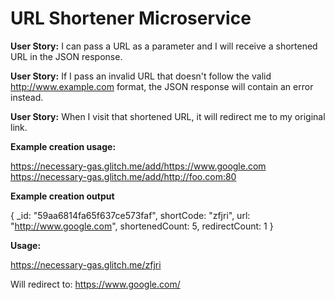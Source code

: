 # URL Shortener Microservice

**User Story:** I can pass a URL as a parameter and I will receive a shortened URL in the JSON response.

**User Story:** If I pass an invalid URL that doesn't follow the valid http://www.example.com format, the JSON response will contain an error instead.

**User Story:** When I visit that shortened URL, it will redirect me to my original link.  

**Example creation usage:**  
   
https://necessary-gas.glitch.me/add/https://www.google.com  
https://necessary-gas.glitch.me/add/http://foo.com:80  
  
**Example creation output**  
  
{ _id: "59aa6814fa65f637ce573faf", shortCode: "zfjri", url: "http://www.google.com", shortenedCount: 5, redirectCount: 1 }  
  
**Usage:**  
  
https://necessary-gas.glitch.me/zfjri  
  
Will redirect to: https://www.google.com/